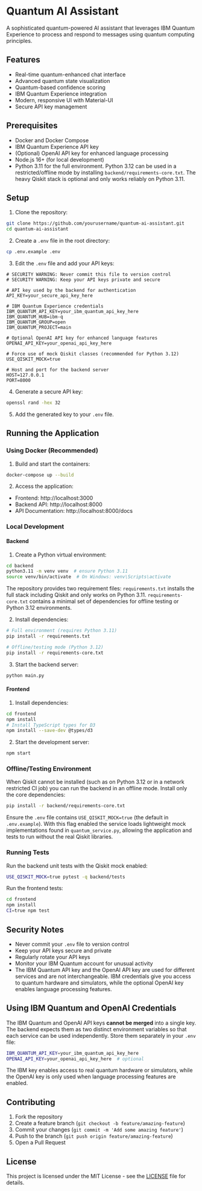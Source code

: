 # Quantum AI Assistant

A sophisticated quantum-powered AI assistant that leverages IBM Quantum Experience to process and respond to messages using quantum computing principles.

## Features

- Real-time quantum-enhanced chat interface
- Advanced quantum state visualization
- Quantum-based confidence scoring
- IBM Quantum Experience integration
- Modern, responsive UI with Material-UI
- Secure API key management

## Prerequisites

- Docker and Docker Compose
 - IBM Quantum Experience API key
 - (Optional) OpenAI API key for enhanced language processing
- Node.js 16+ (for local development)
- Python 3.11 for the full environment. Python 3.12 can be used in a
  restricted/offline mode by installing `backend/requirements-core.txt`.
  The heavy Qiskit stack is optional and only works reliably on Python 3.11.

## Setup

1. Clone the repository:
```bash
git clone https://github.com/yourusername/quantum-ai-assistant.git
cd quantum-ai-assistant
```

2. Create a `.env` file in the root directory:
```bash
cp .env.example .env
```

3. Edit the `.env` file and add your API keys:
```
# SECURITY WARNING: Never commit this file to version control
# SECURITY WARNING: Keep your API keys private and secure

# API key used by the backend for authentication
API_KEY=your_secure_api_key_here

# IBM Quantum Experience credentials
IBM_QUANTUM_API_KEY=your_ibm_quantum_api_key_here
IBM_QUANTUM_HUB=ibm-q
IBM_QUANTUM_GROUP=open
IBM_QUANTUM_PROJECT=main

# Optional OpenAI API key for enhanced language features
OPENAI_API_KEY=your_openai_api_key_here

# Force use of mock Qiskit classes (recommended for Python 3.12)
USE_QISKIT_MOCK=true

# Host and port for the backend server
HOST=127.0.0.1
PORT=8000
```

4. Generate a secure API key:
```bash
openssl rand -hex 32
```

5. Add the generated key to your `.env` file.

## Running the Application

### Using Docker (Recommended)

1. Build and start the containers:
```bash
docker-compose up --build
```

2. Access the application:
- Frontend: http://localhost:3000
- Backend API: http://localhost:8000
- API Documentation: http://localhost:8000/docs

### Local Development

#### Backend

1. Create a Python virtual environment:
```bash
cd backend
python3.11 -m venv venv  # ensure Python 3.11
source venv/bin/activate  # On Windows: venv\Scripts\activate
```

The repository provides two requirement files:
`requirements.txt` installs the full stack including Qiskit and only works
on Python 3.11. `requirements-core.txt` contains a minimal set of
dependencies for offline testing or Python 3.12 environments.

2. Install dependencies:
```bash
# Full environment (requires Python 3.11)
pip install -r requirements.txt

# Offline/testing mode (Python 3.12)
pip install -r requirements-core.txt
```

3. Start the backend server:
```bash
python main.py
```

#### Frontend

1. Install dependencies:
```bash
cd frontend
npm install
# Install TypeScript types for D3
npm install --save-dev @types/d3
```

2. Start the development server:
```bash
npm start
```

### Offline/Testing Environment

When Qiskit cannot be installed (such as on Python 3.12 or in a network
restricted CI job) you can run the backend in an offline mode. Install only the
core dependencies:

```bash
pip install -r backend/requirements-core.txt
```

Ensure the `.env` file contains `USE_QISKIT_MOCK=true` (the default in
`.env.example`). With this flag enabled the service loads lightweight mock
implementations found in `quantum_service.py`, allowing the application and
tests to run without the real Qiskit libraries.

### Running Tests

Run the backend unit tests with the Qiskit mock enabled:

```bash
USE_QISKIT_MOCK=true pytest -q backend/tests
```

Run the frontend tests:
```bash
cd frontend
npm install
CI=true npm test
```


## Security Notes

- Never commit your `.env` file to version control
- Keep your API keys secure and private
- Regularly rotate your API keys
- Monitor your IBM Quantum account for unusual activity
- The IBM Quantum API key and the OpenAI API key are used for different
  services and are not interchangeable. IBM credentials give you access to
  quantum hardware and simulators, while the optional OpenAI key enables
  language processing features.

## Using IBM Quantum and OpenAI Credentials

The IBM Quantum and OpenAI API keys **cannot be merged** into a single key. The
backend expects them as two distinct environment variables so that each service
can be used independently. Store them separately in your `.env` file:

```bash
IBM_QUANTUM_API_KEY=your_ibm_quantum_api_key_here
OPENAI_API_KEY=your_openai_api_key_here  # optional
```

The IBM key enables access to real quantum hardware or simulators, while the
OpenAI key is only used when language processing features are enabled.

## Contributing

1. Fork the repository
2. Create a feature branch (`git checkout -b feature/amazing-feature`)
3. Commit your changes (`git commit -m 'Add some amazing feature'`)
4. Push to the branch (`git push origin feature/amazing-feature`)
5. Open a Pull Request

## License

This project is licensed under the MIT License - see the [LICENSE](LICENSE) file for details. 